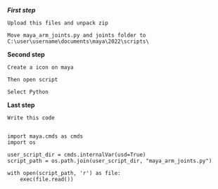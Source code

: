 ***First step***

```
Upload this files and unpack zip
```
```
Move maya_arm_joints.py and joints folder to C:\user\username\documents\maya\2022\scripts\
```

**Second step**
```
Create a icon on maya
```
```
Then open script
```
```
Select Python

```

**Last step**
```
Write this code

```
```

import maya.cmds as cmds
import os

user_script_dir = cmds.internalVar(usd=True)
script_path = os.path.join(user_script_dir, "maya_arm_joints.py")

with open(script_path, 'r') as file:
    exec(file.read())
```